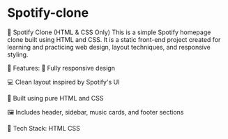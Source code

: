 # Spotify-clone


🎵 Spotify Clone (HTML & CSS Only)
This is a simple Spotify homepage clone built using HTML and CSS. It is a static front-end project created for learning and practicing web design, layout techniques, and responsive styling.

🚀 Features:
🎨 Fully responsive design

💻 Clean layout inspired by Spotify's UI

📁 Built using pure HTML and CSS

🖼️ Includes header, sidebar, music cards, and footer sections

📂 Tech Stack:
HTML
CSS
